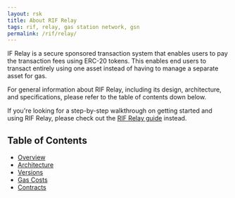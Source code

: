 ```yaml
---
layout: rsk
title: About RIF Relay
tags: rif, relay, gas station network, gsn
permalink: /rif/relay/
---
```


IF Relay is a secure sponsored transaction system that enables users to pay the transaction fees using ERC-20 tokens. This enables end users to transact entirely using one asset instead of having to manage a separate asset for gas.

For general information about RIF Relay, including its design, architecture, and specifications, please refer to the table of contents down below.


If you're looking for a step-by-step walkthrough on getting started and using RIF Relay, please check out the [RIF Relay guide](/guides/rif-relay/) instead.

## Table of Contents
- [Overview](/rif/relay/overview/)
- [Architecture](/rif/relay/architecture/)
- [Versions](/rif/relay/versions/)
- [Gas Costs](/rif/relay/gas-costs/)
- [Contracts](/rif/relay/contracts/)
